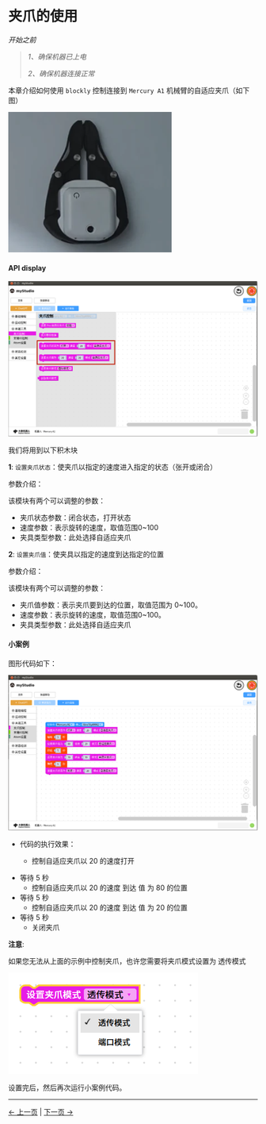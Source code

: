 # 夹爪的使用

*开始之前*

> *1、确保机器已上电*
>
> *2、确保机器连接正常*



本章介绍如何使用 `blockly` 控制连接到 `Mercury A1` 机械臂的自适应夹爪（如下图）

<img src="..\resources\1-blockly\images\gripperUse\gripper.png"  />


#### API display

<img src="..\resources\1-blockly\images\gripperUse\blocks.png" style="zoom: 67%;" />

我们将用到以下积木块

**1**: `设置夹爪状态`：使夹爪以指定的速度进入指定的状态（张开或闭合）

  参数介绍：

  该模块有两个可以调整的参数：

  * 夹爪状态参数：闭合状态，打开状态
  * 速度参数：表示旋转的速度，取值范围0~100
  * 夹具类型参数：此处选择自适应夹爪



 **2**: `设置夹爪值`：使夹具以指定的速度到达指定的位置

  参数介绍：

  该模块有两个可以调整的参数：

  * 夹爪值参数：表示夹爪要到达的位置，取值范围为 0~100。
  * 速度参数：表示旋转的速度，取值范围0~100。
  * 夹具类型参数：此处选择自适应夹爪








#### 小案例

图形代码如下：

<img src="..\resources\1-blockly\images\gripperUse\code.png" style="zoom: 80%;" />



* 代码的执行效果：

  - 控制自适应夹爪以 20 的速度打开
- 等待 5 秒
  - 控制自适应夹爪以 20 的速度 到达 值 为 80 的位置
- 等待 5 秒
  - 控制自适应夹爪以 20 的速度 到达 值 为 20 的位置
- 等待 5 秒
  - 关闭夹爪



**注意**:

如果您无法从上面的示例中控制夹爪，也许您需要将夹爪模式设置为 透传模式

<img src="..\resources\1-blockly\images\gripperUse\3.png"  />

设置完后，然后再次运行小案例代码。








---

[← 上一页](./9-program.md) | [下一页 →](./11-pumpUse.md)
